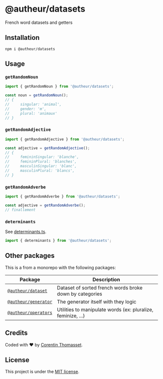 # @autheur/datasets

French word datasets and getters

## Installation

```
npm i @autheur/datasets
```

## Usage

### `getRandomNoun`

```typescript
import { getRandomNoun } from '@autheur/datasets';

const noun = getRandomNoun();
// {
//     singular: 'animal',
//     gender: 'm',
//     plural: 'animaux'
// }
```

### `getRandomAdjective`

```typescript
import { getRandomAdjective } from '@autheur/datasets';

const adjective = getRandomAdjective();
// {
//     femininSingular: 'blanche',
//     femininPlural: 'blanches',
//     masculinSingular: 'blanc',
//     masculinPlural: 'blancs',
// }
```

### `getRandomAdverbe`

```typescript
import { getRandomAdverbe } from '@autheur/datasets';

const adjective = getRandomAdverbe();
// finallement
```

### `determinants`

See [determinants.ts](https://github.com/CorentinTh/autheur/blob/main/packages/datasets/src/data/determinants.ts).

```typescript
import { determinants } from '@autheur/datasets';
```

## Other packages

This is a from a monorepo with the following packages:

| Package                                                                                     | Description                                                  |
| ------------------------------------------------------------------------------------------- | ------------------------------------------------------------ |
| [`@autheur/dataset`](https://github.com/CorentinTh/autheur/tree/main/packages/datasets/)    | Dataset of sorted french words broke down by categories      |
| [`@autheur/generator`](https://github.com/CorentinTh/autheur/tree/main/packages/generator/) | The generator itself with they logic                         |
| [`@autheur/operators`](https://github.com/CorentinTh/autheur/tree/main/packages/operators/) | Utilities to manipulate words (ex: pluralize, feminize, ...) |

## Credits

Coded with ❤️ by [Corentin Thomasset](//corentin-thomasset.fr).

## License

This project is under the [MIT license](LICENSE).
